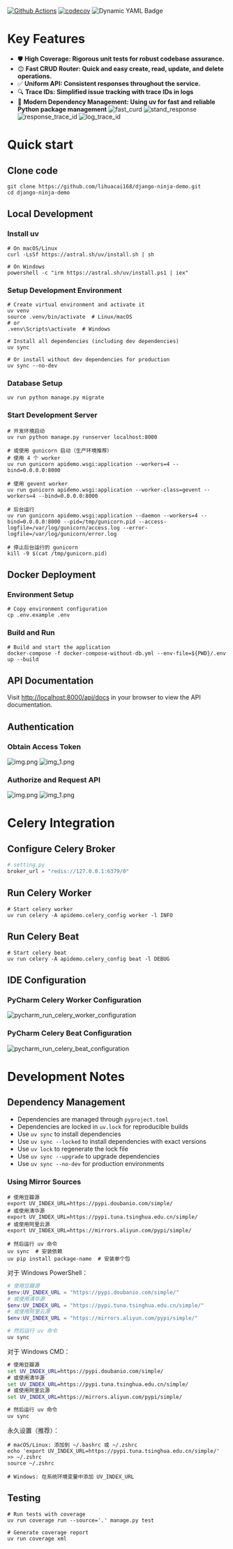 [![Github Actions](https://github.com/lihuacai168/django-ninja-demo/actions/workflows/django-test.yml/badge.svg)](https://github.com/lihuacai168/django-ninja-demo/actions)
[![codecov](https://codecov.io/gh/lihuacai168/django-ninja-demo/branch/main/graph/badge.svg)](https://app.codecov.io/gh/lihuacai168/django-ninja-demo)
![Dynamic YAML Badge](https://img.shields.io/badge/dynamic/yaml?url=https%3A%2F%2Fraw.githubusercontent.com%2Flihuacai168%2Fdjango-ninja-demo%2Fmain%2F.github%2Fworkflows%2Fdjango-test.yml&query=%24.jobs.build.strategy.matrix%5B'python-version'%5D&style=flat-square&logo=python&logoColor=blue&label=Python&color=yellow)

# Key Features
- 🛡️ **High Coverage: Rigorous unit tests for robust codebase assurance.**
- 😊 **Fast CRUD Router: Quick and easy create, read, update, and delete operations.**
- ✅ **Uniform API: Consistent responses throughout the service.**
- 🔍 **Trace IDs:  Simplified issue tracking with trace IDs in logs**
- 🚀 **Modern Dependency Management: Using uv for fast and reliable Python package management**
![fast_curd](assets/fast_curd.png)
![stand_response](assets/stand_response.png)
![response_trace_id](assets/response_trace_id.png)
![log_trace_id](assets/log_trace_id.png)


# Quick start
## Clone code
```shell
git clone https://github.com/lihuacai168/django-ninja-demo.git
cd django-ninja-demo
```

## Local Development

### Install uv
```shell
# On macOS/Linux
curl -LsSf https://astral.sh/uv/install.sh | sh

# On Windows
powershell -c "irm https://astral.sh/uv/install.ps1 | iex"
```

### Setup Development Environment
```shell
# Create virtual environment and activate it
uv venv
source .venv/bin/activate  # Linux/macOS
# or
.venv\Scripts\activate  # Windows

# Install all dependencies (including dev dependencies)
uv sync

# Or install without dev dependencies for production
uv sync --no-dev
```

### Database Setup
```shell
uv run python manage.py migrate
```

### Start Development Server
```shell
# 开发环境启动
uv run python manage.py runserver localhost:8000

# 或使用 gunicorn 启动（生产环境推荐）
# 使用 4 个 worker
uv run gunicorn apidemo.wsgi:application --workers=4 --bind=0.0.0.0:8000

# 使用 gevent worker
uv run gunicorn apidemo.wsgi:application --worker-class=gevent --workers=4 --bind=0.0.0.0:8000

# 后台运行
uv run gunicorn apidemo.wsgi:application --daemon --workers=4 --bind=0.0.0.0:8000 --pid=/tmp/gunicorn.pid --access-logfile=/var/log/gunicorn/access.log --error-logfile=/var/log/gunicorn/error.log

# 停止后台运行的 gunicorn
kill -9 $(cat /tmp/gunicorn.pid)
```

## Docker Deployment

### Environment Setup
```shell
# Copy environment configuration
cp .env.example .env
```

### Build and Run
```shell
# Build and start the application
docker-compose -f docker-compose-without-db.yml --env-file=${PWD}/.env up --build
```

## API Documentation
Visit [http://localhost:8000/api/docs](http://localhost:8000/api/docs) in your browser to view the API documentation.

## Authentication

### Obtain Access Token
![img.png](assets/obtain_token_request.png)
![img_1.png](assets/obtain_token_response.png)

### Authorize and Request API
![img.png](assets/authorize.png)
![img_1.png](assets/request_api.png)

# Celery Integration

## Configure Celery Broker
```python
# setting.py
broker_url = "redis://127.0.0.1:6379/0"
```

## Run Celery Worker
```shell
# Start celery worker
uv run celery -A apidemo.celery_config worker -l INFO
```

## Run Celery Beat
```shell
# Start celery beat
uv run celery -A apidemo.celery_config beat -l DEBUG
```

## IDE Configuration
### PyCharm Celery Worker Configuration
![pycharm_run_celery_worker_configuration](assets/celery_worker.png)

### PyCharm Celery Beat Configuration
![pycharm_run_celery_beat_configuration](assets/celery_beat.png)

# Development Notes

## Dependency Management
- Dependencies are managed through `pyproject.toml`
- Dependencies are locked in `uv.lock` for reproducible builds
- Use `uv sync` to install dependencies
- Use `uv sync --locked` to install dependencies with exact versions
- Use `uv lock` to regenerate the lock file
- Use `uv sync --upgrade` to upgrade dependencies
- Use `uv sync --no-dev` for production environments

### Using Mirror Sources
```shell
# 使用豆瓣源
export UV_INDEX_URL=https://pypi.doubanio.com/simple/
# 或使用清华源
export UV_INDEX_URL=https://pypi.tuna.tsinghua.edu.cn/simple/
# 或使用阿里云源
export UV_INDEX_URL=https://mirrors.aliyun.com/pypi/simple/

# 然后运行 uv 命令
uv sync  # 安装依赖
uv pip install package-name  # 安装单个包
```

对于 Windows PowerShell：
```powershell
# 使用豆瓣源
$env:UV_INDEX_URL = "https://pypi.doubanio.com/simple/"
# 或使用清华源
$env:UV_INDEX_URL = "https://pypi.tuna.tsinghua.edu.cn/simple/"
# 或使用阿里云源
$env:UV_INDEX_URL = "https://mirrors.aliyun.com/pypi/simple/"

# 然后运行 uv 命令
uv sync
```

对于 Windows CMD：
```cmd
# 使用豆瓣源
set UV_INDEX_URL=https://pypi.doubanio.com/simple/
# 或使用清华源
set UV_INDEX_URL=https://pypi.tuna.tsinghua.edu.cn/simple/
# 或使用阿里云源
set UV_INDEX_URL=https://mirrors.aliyun.com/pypi/simple/

# 然后运行 uv 命令
uv sync
```

永久设置（推荐）：
```shell
# macOS/Linux: 添加到 ~/.bashrc 或 ~/.zshrc
echo 'export UV_INDEX_URL=https://pypi.tuna.tsinghua.edu.cn/simple/' >> ~/.zshrc
source ~/.zshrc

# Windows: 在系统环境变量中添加 UV_INDEX_URL
```

## Testing
```shell
# Run tests with coverage
uv run coverage run --source='.' manage.py test

# Generate coverage report
uv run coverage xml
```